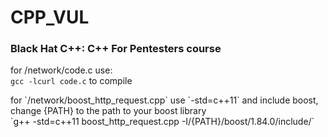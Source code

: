 # CPP_VUL
<h3><b>Black Hat C++</b>: C++ For Pentesters course</h3>

for /network/code.c use: <br>
`gcc -lcurl code.c` to compile<br> 

<p>
for `/network/boost_http_request.cpp` use `-std=c++11` and include boost, change {PATH} to the path to your boost library <br>
`g++ -std=c++11 boost_http_request.cpp -I/{PATH}/boost/1.84.0/include/` <br>
</p>